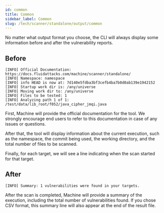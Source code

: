 ```yaml
---
id: common
title: Common
sidebar_label: Common
slug: /tech/scanner/standalone/output/common
---
```


No matter what output format you choose,
the CLI will always display
some information before
and after the vulnerability reports.

## Before

```markup
[INFO] Official Documentation: https://docs.fluidattacks.com/machine/scanner/standalone/
[INFO] Namespace: namespace
[INFO] info HEAD is now at: 7d140e5fdba3bf3cefb4ba7b0d0ab139e1942152
[INFO] Startup work dir is: /any/universe
[INFO] Moving work dir to: /any/universe
[INFO] Files to be tested: 1
[INFO] Analyzing path 1 of 1: /test/data/lib_root/f052/java_cipher_jmqi.java
```

First,
Machine will provide the official documentation for the tool.
We strongly encourage end users to refer to this documentation in case
of any issues or questions.

After that,
the tool will display information about the current execution,
such as the namespace,
the commit being used,
the working directory,
and the total number of files to be scanned.

Finally,
for each target,
we will see a line indicating when the scan started for that target.

## After

```markup
[INFO] Summary: 1 vulnerabilities were found in your targets.
```

After the scan is completed,
Machine will provide a summary of the execution,
including the total number of vulnerabilities found.
If you chose CSV format,
this summary line will also appear
at the end of the result file.
